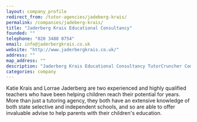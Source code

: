 ```yaml
---
layout: company_profile
redirect_from: /tutor-agencies/jadeberg-krais/
permalink: /companies/jadeberg-krais/
title: "Jaderberg Krais Educational Consultancy"
founded: ""
telephone: "020 3488 0754"
email: info@jaderbergkrais.co.uk
website: "http://www.jaderbergkrais.co.uk/"
address: ""
map_address: ""
description: "Jaderberg Krais Educational Consultancy TutorCruncher Company Profile"
categories: company
---
```

Katie Krais and Lorrae Jaderberg are two experienced and highly qualified teachers who have been helping children reach their potential for years. More than just a tutoring agency, they both have an extensive knowledge of both state selective and independent schools, and so are able to offer invaluable advise to help parents with their children's education.
